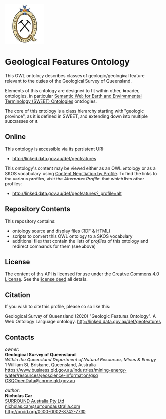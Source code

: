 <img src="images/gsq.jpg" style="width:25%" />  

# Geological Features Ontology
This OWL ontology describes classes of geologic/geological feature relevant to the duties of the Geological Survey of Queensland.

Elements of this ontology are designed to fit within other, broader, ontologies, in particular [Semantic Web for Earth and Environmental Terminology (SWEET) Ontologies](https://github.com/ESIPFed/sweet) ontologies. 

The core of this ontology is a class hierarchy starting with \"geologic province\", as it is defined in SWEET, and extending down into multiple subclasses of it.


## Online
This ontology is accessible via its persistent URI:

* <http://linked.data.gov.au/def/geofeatures>

This ontology's content may be viewed either as an OWL ontology or as a SKOS vocabulary, using [Content Negotiation by Profile](https://www.w3.org/TR/dx-prof-conneg/). To find the links to the various profiles, visit the *Alternates Profile*: that which lists other profiles:

* <http://linked.data.gov.au/def/geofeatures?_profile=alt>


## Repository Contents
This repository contains:
* ontology source and display files (RDF & HTML)
* scripts to convert this OWL ontology to a SKOS vocabulary
* additional files that contain the lists of *profiles* of this ontology and redirect commands for them (see above)


## License
The content of this API is licensed for use under the [Creative Commons 4.0 License](https://creativecommons.org/licenses/by/4.0/). See the [license deed](LICENSE) all details.


## Citation
If you wish to cite this profile, please do so like this:

Geological Survey of Queensland (2020) "Geologic Features Ontology". A Web Ontology Language ontology. http://linked.data.gov.au/def/geofeatures


## Contacts
*owner*:  
**Geological Survey of Queensland**  
*Within the Queensland Department of Natural Resources, Mines & Energy*  
1 William St, Brisbane, Queensland, Australia  
<https://www.business.qld.gov.au/industries/mining-energy-water/resources/geoscience-information/gsq>  
<GSQOpenData@dnrme.qld.gov.au>  

*author*:  
**Nicholas Car**  
[SURROUND Australia Pty Ltd](https://surroundaustralia.com)  
<nicholas.car@surroundaustralia.com>  
<http://orcid.org/0000-0002-8742-7730>  
